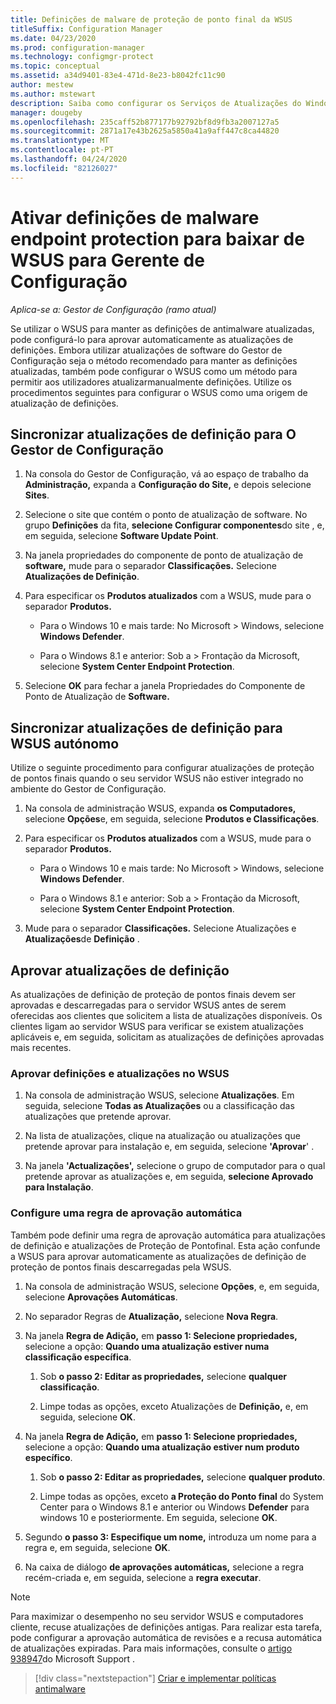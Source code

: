 ```yaml
---
title: Definições de malware de proteção de ponto final da WSUS
titleSuffix: Configuration Manager
ms.date: 04/23/2020
ms.prod: configuration-manager
ms.technology: configmgr-protect
ms.topic: conceptual
ms.assetid: a34d9401-83e4-471d-8e23-b8042fc11c90
author: mestew
ms.author: mstewart
description: Saiba como configurar os Serviços de Atualizações do Windows Server para aprovar automaticamente atualizações de definição.
manager: dougeby
ms.openlocfilehash: 235caff52b877177b92792bf8d9fb3a2007127a5
ms.sourcegitcommit: 2871a17e43b2625a5850a41a9aff447c8ca44820
ms.translationtype: MT
ms.contentlocale: pt-PT
ms.lasthandoff: 04/24/2020
ms.locfileid: "82126027"
---
```

# <a name="enable-endpoint-protection-malware-definitions-to-download-from-wsus-for-configuration-manager"></a>Ativar definições de malware endpoint protection para baixar de WSUS para Gerente de Configuração

*Aplica-se a: Gestor de Configuração (ramo atual)*

Se utilizar o WSUS para manter as definições de antimalware atualizadas, pode configurá-lo para aprovar automaticamente as atualizações de definições. Embora utilizar atualizações de software do Gestor de Configuração seja o método recomendado para manter as definições atualizadas, também pode configurar o WSUS como um método para permitir aos utilizadores atualizarmanualmente definições. Utilize os procedimentos seguintes para configurar o WSUS como uma origem de atualização de definições.

## <a name="synchronize-definition-updates-for-configuration-manager"></a>Sincronizar atualizações de definição para O Gestor de Configuração

1. Na consola do Gestor de Configuração, vá ao espaço de trabalho da **Administração,** expanda a **Configuração do Site,** e depois selecione **Sites**.

1. Selecione o site que contém o ponto de atualização de software. No grupo **Definições** da fita, **selecione Configurar componentes**do site , e, em seguida, selecione **Software Update Point**.

1. Na janela propriedades do componente de ponto de atualização de **software,** mude para o separador **Classificações.** Selecione **Atualizações de Definição**.

1. Para especificar os **Produtos atualizados** com a WSUS, mude para o separador **Produtos.**

    - Para o Windows 10 e mais tarde: No Microsoft > Windows, selecione **Windows Defender**.

    - Para o Windows 8.1 e anterior: Sob a > Frontação da Microsoft, selecione **System Center Endpoint Protection**.

1. Selecione **OK** para fechar a janela Propriedades do Componente de Ponto de Atualização de **Software.**

## <a name="synchronize-definition-updates-for-standalone-wsus"></a>Sincronizar atualizações de definição para WSUS autónomo

Utilize o seguinte procedimento para configurar atualizações de proteção de pontos finais quando o seu servidor WSUS não estiver integrado no ambiente do Gestor de Configuração.

1. Na consola de administração WSUS, expanda **os Computadores,** selecione **Opções**e, em seguida, selecione **Produtos e Classificações**.

1. Para especificar os **Produtos atualizados** com a WSUS, mude para o separador **Produtos.**

    - Para o Windows 10 e mais tarde: No Microsoft > Windows, selecione **Windows Defender**.

    - Para o Windows 8.1 e anterior: Sob a > Frontação da Microsoft, selecione **System Center Endpoint Protection**.

1. Mude para o separador **Classificações.** Selecione Atualizações e **Atualizações**de **Definição** .

## <a name="approve-definition-updates"></a>Aprovar atualizações de definição

As atualizações de definição de proteção de pontos finais devem ser aprovadas e descarregadas para o servidor WSUS antes de serem oferecidas aos clientes que solicitem a lista de atualizações disponíveis. Os clientes ligam ao servidor WSUS para verificar se existem atualizações aplicáveis e, em seguida, solicitam as atualizações de definições aprovadas mais recentes.

### <a name="approve-definitions-and-updates-in-wsus"></a>Aprovar definições e atualizações no WSUS

1. Na consola de administração WSUS, selecione **Atualizações**. Em seguida, selecione **Todas as Atualizações** ou a classificação das atualizações que pretende aprovar.

1. Na lista de atualizações, clique na atualização ou atualizações que pretende aprovar para instalação e, em seguida, selecione **'Aprovar**' .

1. Na janela **'Actualizações',** selecione o grupo de computador para o qual pretende aprovar as atualizações e, em seguida, **selecione Aprovado para Instalação**.

### <a name="configure-an-automatic-approval-rule"></a>Configure uma regra de aprovação automática

Também pode definir uma regra de aprovação automática para atualizações de definição e atualizações de Proteção de Pontofinal. Esta ação confunde a WSUS para aprovar automaticamente as atualizações de definição de proteção de pontos finais descarregadas pela WSUS.

1. Na consola de administração WSUS, selecione **Opções**, e, em seguida, selecione **Aprovações Automáticas**.

1. No separador Regras de **Atualização,** selecione **Nova Regra**.

1. Na janela **Regra de Adição,** em **passo 1: Selecione propriedades,** selecione a opção: **Quando uma atualização estiver numa classificação específica**.

    1. Sob **o passo 2: Editar as propriedades,** selecione **qualquer classificação**.

    1. Limpe todas as opções, exceto Atualizações de **Definição,** e, em seguida, selecione **OK**.

1. Na janela **Regra de Adição,** em **passo 1: Selecione propriedades,** selecione a opção: **Quando uma atualização estiver num produto específico**.

    1. Sob **o passo 2: Editar as propriedades,** selecione **qualquer produto**.

    1. Limpe todas as opções, exceto **a Proteção do Ponto final** do System Center para o Windows 8.1 e anterior ou Windows **Defender** para windows 10 e posteriormente. Em seguida, selecione **OK**.

1. Segundo **o passo 3: Especifique um nome,** introduza um nome para a regra e, em seguida, selecione **OK**.

1. Na caixa de diálogo **de aprovações automáticas,** selecione a regra recém-criada e, em seguida, selecione a **regra executar**.

> [!NOTE]
> Para maximizar o desempenho no seu servidor WSUS e computadores cliente, recuse atualizações de definições antigas. Para realizar esta tarefa, pode configurar a aprovação automática de revisões e a recusa automática de atualizações expiradas. Para mais informações, consulte o [artigo 938947](https://support.microsoft.com/kb/938947)do Microsoft Support .

> [!div class="nextstepaction"]
> [Criar e implementar políticas antimalware](endpoint-antimalware-policies.md)
